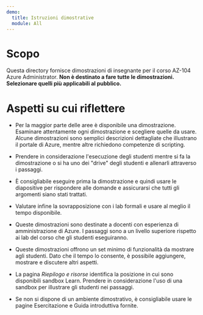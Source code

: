 ```yaml
---
demo:
  title: Istruzioni dimostrative
  module: All
---
```


# Scopo

Questa directory fornisce dimostrazioni di insegnante per il corso AZ-104 Azure Administrator. **Non è destinato a fare tutte le dimostrazioni. Selezionare quelli più applicabili al pubblico.**

# Aspetti su cui riflettere

- Per la maggior parte delle aree è disponibile una dimostrazione.  Esaminare attentamente ogni dimostrazione e scegliere quelle da usare.  Alcune dimostrazioni sono semplici descrizioni dettagliate che illustrano il portale di Azure, mentre altre richiedono competenze di scripting. 

- Prendere in considerazione l'esecuzione degli studenti mentre si fa la dimostrazione o si ha uno dei "drive" degli studenti e allenarli attraverso i passaggi.

- È consigliabile eseguire prima la dimostrazione e quindi usare le diapositive per rispondere alle domande e assicurarsi che tutti gli argomenti siano stati trattati. 

- Valutare infine la sovrapposizione con i lab formali e usare al meglio il tempo disponibile.

- Queste dimostrazioni sono destinate a docenti con esperienza di amministrazione di Azure.  I passaggi sono a un livello superiore rispetto ai lab del corso che gli studenti eseguiranno. 

- Queste dimostrazioni offrono un set minimo di funzionalità da mostrare agli studenti.  Dato che il tempo lo consente, è possibile aggiungere, mostrare e discutere altri aspetti. 

- La pagina *Riepilogo e risorse* identifica la posizione in cui sono disponibili sandbox Learn. Prendere in considerazione l'uso di una sandbox per illustrare gli studenti nei passaggi.

- Se non si dispone di un ambiente dimostrativo, è consigliabile usare le pagine Esercitazione e Guida introduttiva fornite. 
